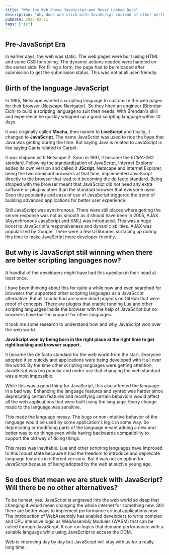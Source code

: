 ```yaml
---
title: "Why the Web Chose JavaScript—and Never Looked Back"
description: "Why does web stick with JavaScript instead of other performant and robust languages?"
pubDate: 2025-02-21
tags: ["js"]
---
```

## Pre-JavaScript Era
In earlier days, the web was static. The web pages were built using HTML and some CSS for styling.
The dynamic actions needed were handled on the server side. For filling a form, the page had to be
reloaded after submission to get the submission status. This was not at all user-friendly.

## Birth of the language JavaScript
In 1995, Netscape wanted a scripting language to customize the web pages for their browser (Netscape Navigator).
So they hired an engineer (Brendan Eich) to build a scripting language to suit their needs. With Brendan's
skill and experience he quickly whipped up a good scripting language within 10 days.

It was originally called **Mocha**, then named to **LiveScript** and finally, it changed to **JavaScript**.
The name JavaScript was used to ride the hype that Java was getting during the time.
But saying Java is related to JavaScript is like saying Car is related to Carpet.

It was shipped with Netscape 2. Soon in 1997, it became the *ECMA-262* standard.
Following the standardization of JavaScript, Internet Explorer added its own version and called
it **JScript**. Netscape and Internet Explorer, being the two dominant browsers at that time, implemented
JavaScript directly to the browser that lead to it becoming the de facto standard.
Being shipped with the browser meant that JavaScript did not need any extra software
or plugins other than the standard browser that everyone used. Soon the popularity
and ease of use of JavaScript triggered the trend of building advanced applications
for better user experience.

Still JavaScript was synchronous. There were still places where getting the server response was not as smooth
as it should have been
In 2005, AJAX (Asynchronous JavaScript and XML) was introduced. This was a huge boost to JavaScript's
responsiveness and dynamic abilities. AJAX was popularized by Google.
There were a few UI libraries surfacing up during this time to make JavaScript more developer friendly.

## But why is JavaScript still winning when there are better scripting languages now?
A handful of the developers might have had this question in their head at least once.

I have been thinking about this for quite a while now and even searched for browsers that supported
other scripting languages as a JavaScript alternative. But all I could find are some dead projects on GitHub
that were proof of concepts. There are plugins that enable running Lua and other scripting languages
inside the browser with the help of JavaScript but no browsers have built-in support for other languages.

It took me some research to understand how and why JavaScript won over the web world.

**JavaScript won by being born in the right place at the right time to get right backing
and browser support.**

It became the de facto standard for the web world from the start. Everyone adopted it so quickly and
applications were being developed with it all over the world. By the time other scripting languages were
getting attention, JavaScript was too popular and under use that changing the web standard was almost
impossible.

While this was a good thing for JavaScript, this also affected the language in a bad way. Enhancing the
language features and syntax was harder since deprecating certain features and modifying certain
behaviors would affect all the web applications that were built using the language. Every change made
to the language was sensitive.

This made the language messy. The bugs or non-intuitive behavior of the language would be used by
some application's logic in some way. So deprecating or modifying parts of the language meant adding a new and better
way to do things even while having backwards compatibility to support the old way of doing things.

This mess was inevitable. Lua and other scripting languages have improved to this robust
state because it had the freedom to introduce and deprecate language features in different versions.
But it was not an option for JavaScript because of being adopted by the web at such a young age.

## So does that mean we are stuck with JavaScript? Will there be no other alternatives?
To be honest, yes. JavaScript is engraved into the web world so deep that changing it would mean changing
the whole internet for something new. Still there are better ways to implement performance critical applications
now. The introduction of WebAssembly has enabled developers to write complex and CPU intensive logic as
WebAssembly Modules (WASM) that can be called through JavaScript. It can run logics that demand performance
with a suitable language while using JavaScript to access the DOM.

Web is improving day by day but JavaScript will stay with us for a really long time.
